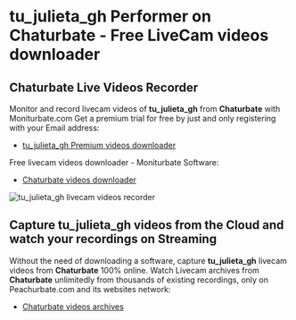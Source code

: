 # tu_julieta_gh Performer on Chaturbate - Free LiveCam videos downloader

## Chaturbate Live Videos Recorder

Monitor and record livecam videos of **tu_julieta_gh** from **Chaturbate** with Moniturbate.com
Get a premium trial for free by just and only registering with your Email address:
* [tu_julieta_gh Premium videos downloader](https://moniturbate.com/request-demo-licence-key.html)

Free livecam videos downloader - Moniturbate Software:
* [Chaturbate videos downloader](https://moniturbate.com/moniturbate-download-software.html)

![tu_julieta_gh livecam videos recorder](https://peachurnet.com/templates/moniturbate-software.png)


## Capture tu_julieta_gh videos from the Cloud and watch your recordings on Streaming

Without the need of downloading a software, capture **tu_julieta_gh** livecam videos from **Chaturbate** 100% online.
Watch Livecam archives from **Chaturbate** unlimitedly from thousands of existing recordings, only on Peachurbate.com and its websites network:
* [Chaturbate videos archives](https://peachurnet.com/)